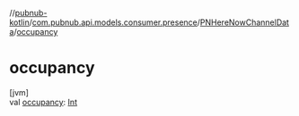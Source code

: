 //[pubnub-kotlin](../../../index.md)/[com.pubnub.api.models.consumer.presence](../index.md)/[PNHereNowChannelData](index.md)/[occupancy](occupancy.md)

# occupancy

[jvm]\
val [occupancy](occupancy.md): [Int](https://kotlinlang.org/api/latest/jvm/stdlib/kotlin/-int/index.html)
